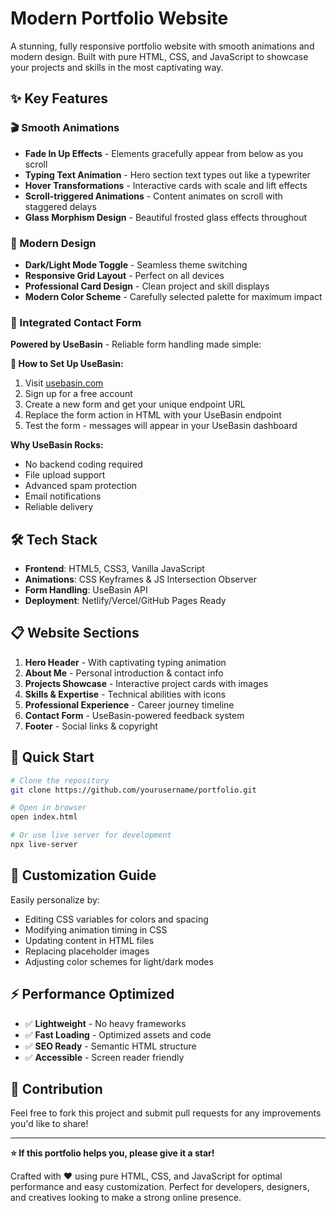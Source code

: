 # Modern Portfolio Website

A stunning, fully responsive portfolio website with smooth animations and modern design. Built with pure HTML, CSS, and JavaScript to showcase your projects and skills in the most captivating way.

## ✨ Key Features

### 🎬 Smooth Animations
- **Fade In Up Effects** - Elements gracefully appear from below as you scroll
- **Typing Text Animation** - Hero section text types out like a typewriter
- **Hover Transformations** - Interactive cards with scale and lift effects
- **Scroll-triggered Animations** - Content animates on scroll with staggered delays
- **Glass Morphism Design** - Beautiful frosted glass effects throughout

### 🎨 Modern Design
- **Dark/Light Mode Toggle** - Seamless theme switching
- **Responsive Grid Layout** - Perfect on all devices
- **Professional Card Design** - Clean project and skill displays
- **Modern Color Scheme** - Carefully selected palette for maximum impact

### 📧 Integrated Contact Form
**Powered by UseBasin** - Reliable form handling made simple:

**🚀 How to Set Up UseBasin:**
1. Visit [usebasin.com](https://usebasin.com)
2. Sign up for a free account
3. Create a new form and get your unique endpoint URL
4. Replace the form action in HTML with your UseBasin endpoint
5. Test the form - messages will appear in your UseBasin dashboard

**Why UseBasin Rocks:**
- No backend coding required
- File upload support
- Advanced spam protection
- Email notifications
- Reliable delivery

## 🛠️ Tech Stack

- **Frontend**: HTML5, CSS3, Vanilla JavaScript
- **Animations**: CSS Keyframes & JS Intersection Observer
- **Form Handling**: UseBasin API
- **Deployment**: Netlify/Vercel/GitHub Pages Ready

## 📋 Website Sections

1. **Hero Header** - With captivating typing animation
2. **About Me** - Personal introduction & contact info
3. **Projects Showcase** - Interactive project cards with images
4. **Skills & Expertise** - Technical abilities with icons
5. **Professional Experience** - Career journey timeline
6. **Contact Form** - UseBasin-powered feedback system
7. **Footer** - Social links & copyright

## 🚀 Quick Start

```bash
# Clone the repository
git clone https://github.com/yourusername/portfolio.git

# Open in browser
open index.html

# Or use live server for development
npx live-server
```

## 🎨 Customization Guide

Easily personalize by:
- Editing CSS variables for colors and spacing
- Modifying animation timing in CSS
- Updating content in HTML files
- Replacing placeholder images
- Adjusting color schemes for light/dark modes

## ⚡ Performance Optimized

- ✅ **Lightweight** - No heavy frameworks
- ✅ **Fast Loading** - Optimized assets and code
- ✅ **SEO Ready** - Semantic HTML structure
- ✅ **Accessible** - Screen reader friendly

## 🤝 Contribution

Feel free to fork this project and submit pull requests for any improvements you'd like to share!

---

**⭐ If this portfolio helps you, please give it a star!**

Crafted with ❤️ using pure HTML, CSS, and JavaScript for optimal performance and easy customization. Perfect for developers, designers, and creatives looking to make a strong online presence.
